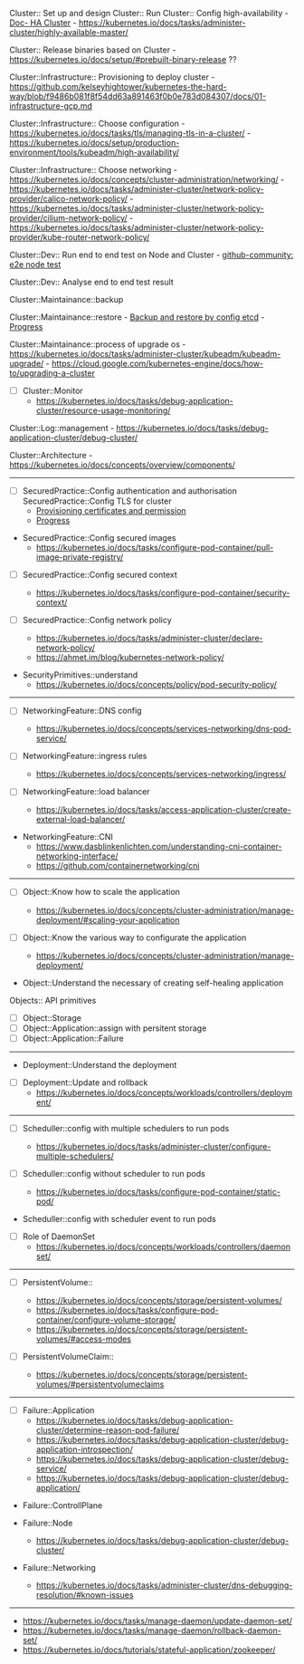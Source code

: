 
Cluster:: Set up and design
Cluster:: Run
Cluster:: Config high-availability
    - [Doc- HA Cluster](https://kubernetes.io/docs/setup/production-environment/tools/kubeadm/high-availability/)
    - https://kubernetes.io/docs/tasks/administer-cluster/highly-available-master/

Cluster:: Release binaries based on Cluster
    - https://kubernetes.io/docs/setup/#prebuilt-binary-release ?? 

Cluster::Infrastructure:: Provisioning to deploy cluster
    - https://github.com/kelseyhightower/kubernetes-the-hard-way/blob/f9486b081f8f54dd63a891463f0b0e783d084307/docs/01-infrastructure-gcp.md

Cluster::Infrastructure:: Choose configuration
    - https://kubernetes.io/docs/tasks/tls/managing-tls-in-a-cluster/
    - https://kubernetes.io/docs/setup/production-environment/tools/kubeadm/high-availability/
    
Cluster::Infrastructure:: Choose networking
    - https://kubernetes.io/docs/concepts/cluster-administration/networking/
    - https://kubernetes.io/docs/tasks/administer-cluster/network-policy-provider/calico-network-policy/
    - https://kubernetes.io/docs/tasks/administer-cluster/network-policy-provider/cilium-network-policy/
    - https://kubernetes.io/docs/tasks/administer-cluster/network-policy-provider/kube-router-network-policy/

Cluster::Dev:: Run end to end test on Node and Cluster
    - [github-community: e2e node test](https://github.com/kubernetes/kubernetes/tree/master/test/e2e/node)

Cluster::Dev:: Analyse end to end test result

Cluster::Maintainance::backup

Cluster::Maintainance::restore
    - [Backup and restore by config etcd](https://kubernetes.io/docs/tasks/administer-cluster/configure-upgrade-etcd/)
    - [Progress](./k8s-journey/k8s-practices/etcd/README.md)
 
Cluster::Maintainance::process of upgrade os
    - https://kubernetes.io/docs/tasks/administer-cluster/kubeadm/kubeadm-upgrade/
    - https://cloud.google.com/kubernetes-engine/docs/how-to/upgrading-a-cluster

- [ ] Cluster::Monitor
    - https://kubernetes.io/docs/tasks/debug-application-cluster/resource-usage-monitoring/

Cluster::Log::management
    - https://kubernetes.io/docs/tasks/debug-application-cluster/debug-cluster/

Cluster::Architecture
    - https://kubernetes.io/docs/concepts/overview/components/

------

- [ ] SecuredPractice::Config authentication and authorisation
SecuredPractice::Config TLS for cluster
    - [Provisioning certificates and permission](https://github.com/mmumshad/kubernetes-the-hard-way/blob/master/docs/04-certificate-authority.md)
    - [Progress](../k8s-journey/k8s-practices/Secured-Cluster/README.md)

- SecuredPractice::Config secured images
    - https://kubernetes.io/docs/tasks/configure-pod-container/pull-image-private-registry/

- [ ] SecuredPractice::Config secured context
    - https://kubernetes.io/docs/tasks/configure-pod-container/security-context/

- [ ] SecuredPractice::Config network policy
    - https://kubernetes.io/docs/tasks/administer-cluster/declare-network-policy/
    - https://ahmet.im/blog/kubernetes-network-policy/

- SecurityPrimitives::understand
    - https://kubernetes.io/docs/concepts/policy/pod-security-policy/


------

- [ ] NetworkingFeature::DNS config
    - https://kubernetes.io/docs/concepts/services-networking/dns-pod-service/

- [ ] NetworkingFeature::ingress rules
    - https://kubernetes.io/docs/concepts/services-networking/ingress/

- [ ] NetworkingFeature::load balancer
    - https://kubernetes.io/docs/tasks/access-application-cluster/create-external-load-balancer/ 

- NetworkingFeature::CNI
    - https://www.dasblinkenlichten.com/understanding-cni-container-networking-interface/
    - https://github.com/containernetworking/cni

------

- [ ] Object::Know how to scale the application
    - https://kubernetes.io/docs/concepts/cluster-administration/manage-deployment/#scaling-your-application

- [ ] Object::Know the various way to configurate the application
    - https://kubernetes.io/docs/concepts/cluster-administration/manage-deployment/

- Object::Understand the necessary of creating self-healing application


Objects:: API primitives
- [ ] Object::Storage
- [ ] Object::Application::assign with persitent storage
- [ ] Object::Application::Failure

------ 

-  Deployment::Understand the deployment
- [ ] Deployment::Update and rollback
    - https://kubernetes.io/docs/concepts/workloads/controllers/deployment/

------ 

- [ ] Scheduller::config with multiple schedulers to run pods
    - https://kubernetes.io/docs/tasks/administer-cluster/configure-multiple-schedulers/

- [ ] Scheduller::config without scheduler to run pods
    - https://kubernetes.io/docs/tasks/configure-pod-container/static-pod/

- Scheduller::config with scheduler event to run pods

- [ ] Role of DaemonSet
    - https://kubernetes.io/docs/concepts/workloads/controllers/daemonset/

------

- [ ] PersistentVolume::
    - https://kubernetes.io/docs/concepts/storage/persistent-volumes/
    - https://kubernetes.io/docs/tasks/configure-pod-container/configure-volume-storage/
    - https://kubernetes.io/docs/concepts/storage/persistent-volumes/#access-modes

- [ ] PersistentVolumeClaim::
    - https://kubernetes.io/docs/concepts/storage/persistent-volumes/#persistentvolumeclaims


------

- [ ] Failure::Application
    - https://kubernetes.io/docs/tasks/debug-application-cluster/determine-reason-pod-failure/
    - https://kubernetes.io/docs/tasks/debug-application-cluster/debug-application-introspection/
    - https://kubernetes.io/docs/tasks/debug-application-cluster/debug-service/
    - https://kubernetes.io/docs/tasks/debug-application-cluster/debug-application/


- Failure::ControllPlane

- Failure::Node
    - https://kubernetes.io/docs/tasks/debug-application-cluster/debug-cluster/

- Failure::Networking
    - https://kubernetes.io/docs/tasks/administer-cluster/dns-debugging-resolution/#known-issues

------

- https://kubernetes.io/docs/tasks/manage-daemon/update-daemon-set/
- https://kubernetes.io/docs/tasks/manage-daemon/rollback-daemon-set/
- https://kubernetes.io/docs/tutorials/stateful-application/zookeeper/
